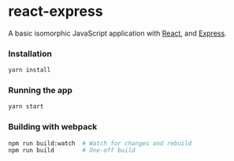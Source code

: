 # react-express
A basic isomorphic JavaScript application with [React](http://facebook.github.io/react/), and [Express](expressjs.com).

### Installation
```bash
yarn install
```

### Running the app
```bash
yarn start
```

### Building with webpack
```bash
npm run build:watch  # Watch for changes and rebuild
npm run build        # One-off build
```
